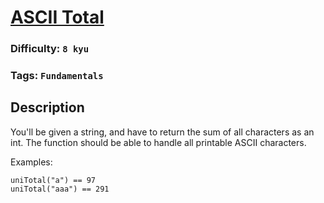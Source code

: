 # [ASCII Total](https://www.codewars.com/kata/572b6b2772a38bc1e700007a)

### Difficulty: `8 kyu`

### Tags: `Fundamentals`

## Description

You'll be given a string, and have to return the sum of all characters as an int. The function should be able to handle all printable ASCII characters.

Examples:

```
uniTotal("a") == 97
uniTotal("aaa") == 291
```